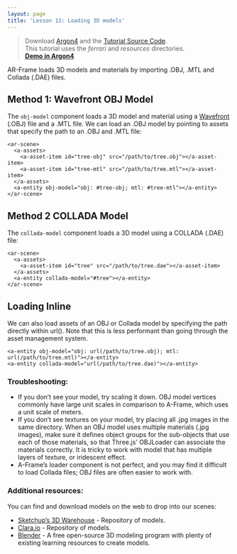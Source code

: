 ```yaml
---
layout: page
title: 'Lesson 13: Loading 3D models'
---
```

> Download [Argon4](http://argonjs.io/argon-app) and the [Tutorial Source Code](https://github.com/argonjs/design-aids/tree/gh-pages/code).
<br> This tutorial uses the *ferrari* and *resources* directories.<br> **[Demo in Argon4](https://github.com/argonjs/design-aids/tree/gh-pages/code/ferrari/)**


AR-Frame loads 3D models and materials by importing .OBJ, .MTL and Collada (.DAE) files.

## Method 1: Wavefront OBJ Model
The `obj-model` component loads a 3D model and material using a [Wavefront](https://en.wikipedia.org/wiki/Wavefront) (.OBJ) file and a .MTL file. We can load an .OBJ model by pointing to assets that specify the path to an .OBJ and .MTL file:

```
<ar-scene>
  <a-assets>
    <a-asset-item id="tree-obj" src="/path/to/tree.obj"></a-asset-item>
    <a-asset-item id="tree-mtl" src="/path/to/tree.mtl"></a-asset-item>
  </a-assets>
  <a-entity obj-model="obj: #tree-obj; mtl: #tree-mtl"></a-entity>
</ar-scene>
```

## Method 2 COLLADA Model
The `collada-model` component loads a 3D model using a COLLADA (.DAE) file:

```
<ar-scene>
  <a-assets>
    <a-asset-item id="tree" src="/path/to/tree.dae"></a-asset-item>
  </a-assets>
  <a-entity collada-model="#tree"></a-entity>
</ar-scene>
```

## Loading Inline
We can also load assets of an OBJ or Collada model by specifying the path directly within url(). Note that this is less performant than going through the asset management system.

```
<a-entity obj-model="obj: url(/path/to/tree.obj); mtl: url(/path/to/tree.mtl)"></a-entity>
<a-entity collada-model="url(/path/to/tree.dae)"></a-entity>
```

### Troubleshooting:
* If you don’t see your model, try scaling it down. OBJ model vertices commonly have large unit scales in comparison to A-Frame, which uses a unit scale of meters.
* If you don’t see textures on your model, try placing all .jpg images in the same directory. When an OBJ model uses multiple materials (.jpg images), make sure it defines object groups for the sub-objects that use each of those materials, so that Three.js' OBJLoader can associate the materials correctly. It is tricky to work with model that has multiple layers of texture, or iridescent effect.
* A-Frame’s loader component is not perfect, and you may find it difficult to load Collada files; OBJ files are often easier to work with.

### Additional resources:
You can find and download models on the web to drop into our scenes:
* [Sketchup’s 3D Warehouse](https://3dwarehouse.sketchup.com/) - Repository of models.
* [Clara.io](https://3dwarehouse.sketchup.com/) - Repository of models.
* [Blender](https://www.blender.org/) - A free open-source 3D modeling program with plenty of existing learning resources to create models.
